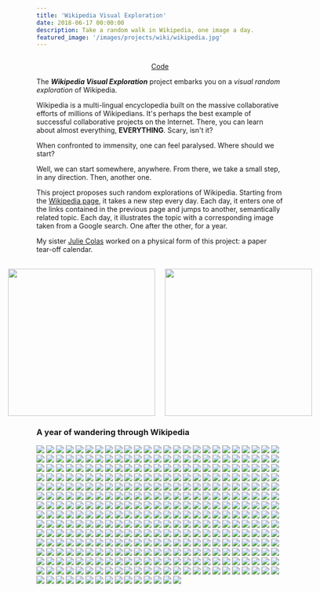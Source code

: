 ```yaml
---
title: 'Wikipedia Visual Exploration'
date: 2018-06-17 00:00:00
description: Take a random walk in Wikipedia, one image a day.
featured_image: '/images/projects/wiki/wikipedia.jpg'
---
```


<img class="image" src="/images/projects/wiki/wikipedia.jpg" alt=""/>
<p class="legend">
<i></i></p>

<center>
<a href="https://github.com/ccolas/wiki-calendar" class="btn">Code</a>
</center>

The _**Wikipedia Visual Exploration**_ project embarks you on a _visual random exploration_ of Wikipedia. 

Wikipedia is a multi-lingual encyclopedia built on the massive collaborative efforts of millions of Wikipedians. It's perhaps the best example of successful collaborative 
projects on the Internet. There, you can learn about almost everything, **EVERYTHING**. Scary, isn't it?

When confronted to immensity, one can feel paralysed. Where should we start?

Well, we can start somewhere, anywhere. From there, we take a small step, in any direction. Then, another one. 

This project proposes such random explorations of Wikipedia. Starting from the [Wikipedia page](https://en.wikipedia.org/wiki/Wikipedia), it takes a new step every 
day. Each day, it enters one of the links contained in the previous page and jumps to another, semantically related topic. Each day, it illustrates the topic with a 
corresponding image taken from a Google search. One after the other, for a year.

My sister <a href="https://julieecolas.com/">Julie Colas</a> worked on a physical form of this project: a paper tear-off calendar.

<br>

<div style="display: flex; justify-content: center; align-items: center; gap: 20px; margin-bottom: 1em;">
  <img class="image" src="/images/projects/wiki/P1060463.JPG" style="height: 300px; width: auto;"/>
  <img class="image" src="/images/projects/wiki/P1060465.JPG" style="height: 300px; width: auto;"/>
</div>

### A year of wandering through Wikipedia

<div class="gallery" data-columns="3">
	<img src="/images/projects/wiki/calendar/Day_0.jpg">
	<img src="/images/projects/wiki/calendar/Day_1.jpg">
	<img src="/images/projects/wiki/calendar/Day_2.jpg">
	<img src="/images/projects/wiki/calendar/Day_3.jpg">
	<img src="/images/projects/wiki/calendar/Day_4.jpg">
	<img src="/images/projects/wiki/calendar/Day_5.jpg">
	<img src="/images/projects/wiki/calendar/Day_6.jpg">
	<img src="/images/projects/wiki/calendar/Day_7.jpg">
	<img src="/images/projects/wiki/calendar/Day_8.jpg">
	<img src="/images/projects/wiki/calendar/Day_9.jpg">
	<img src="/images/projects/wiki/calendar/Day_10.jpg">
	<img src="/images/projects/wiki/calendar/Day_11.jpg">
	<img src="/images/projects/wiki/calendar/Day_12.jpg">
	<img src="/images/projects/wiki/calendar/Day_13.jpg">
	<img src="/images/projects/wiki/calendar/Day_14.jpg">
	<img src="/images/projects/wiki/calendar/Day_15.jpg">
	<img src="/images/projects/wiki/calendar/Day_16.jpg">
	<img src="/images/projects/wiki/calendar/Day_17.jpg">
	<img src="/images/projects/wiki/calendar/Day_18.jpg">
	<img src="/images/projects/wiki/calendar/Day_19.jpg">
	<img src="/images/projects/wiki/calendar/Day_20.jpg">
	<img src="/images/projects/wiki/calendar/Day_21.jpg">
	<img src="/images/projects/wiki/calendar/Day_22.jpg">
	<img src="/images/projects/wiki/calendar/Day_23.jpg">
	<img src="/images/projects/wiki/calendar/Day_24.jpg">
	<img src="/images/projects/wiki/calendar/Day_25.jpg">
	<img src="/images/projects/wiki/calendar/Day_26.jpg">
	<img src="/images/projects/wiki/calendar/Day_27.jpg">
	<img src="/images/projects/wiki/calendar/Day_28.jpg">
	<img src="/images/projects/wiki/calendar/Day_29.jpg">
	<img src="/images/projects/wiki/calendar/Day_30.jpg">
	<img src="/images/projects/wiki/calendar/Day_31.jpg">
	<img src="/images/projects/wiki/calendar/Day_32.jpg">
	<img src="/images/projects/wiki/calendar/Day_33.jpg">
	<img src="/images/projects/wiki/calendar/Day_34.jpg">
	<img src="/images/projects/wiki/calendar/Day_35.jpg">
	<img src="/images/projects/wiki/calendar/Day_36.jpg">
	<img src="/images/projects/wiki/calendar/Day_37.jpg">
	<img src="/images/projects/wiki/calendar/Day_38.jpg">
	<img src="/images/projects/wiki/calendar/Day_39.jpg">
	<img src="/images/projects/wiki/calendar/Day_40.jpg">
	<img src="/images/projects/wiki/calendar/Day_41.jpg">
	<img src="/images/projects/wiki/calendar/Day_42.jpg">
	<img src="/images/projects/wiki/calendar/Day_43.jpg">
	<img src="/images/projects/wiki/calendar/Day_44.jpg">
	<img src="/images/projects/wiki/calendar/Day_45.jpg">
	<img src="/images/projects/wiki/calendar/Day_46.jpg">
	<img src="/images/projects/wiki/calendar/Day_47.jpg">
	<img src="/images/projects/wiki/calendar/Day_48.jpg">
	<img src="/images/projects/wiki/calendar/Day_49.jpg">
	<img src="/images/projects/wiki/calendar/Day_50.jpg">
	<img src="/images/projects/wiki/calendar/Day_51.jpg">
	<img src="/images/projects/wiki/calendar/Day_52.jpg">
	<img src="/images/projects/wiki/calendar/Day_53.jpg">
	<img src="/images/projects/wiki/calendar/Day_54.jpg">
	<img src="/images/projects/wiki/calendar/Day_55.jpg">
	<img src="/images/projects/wiki/calendar/Day_56.jpg">
	<img src="/images/projects/wiki/calendar/Day_57.jpg">
	<img src="/images/projects/wiki/calendar/Day_58.jpg">
	<img src="/images/projects/wiki/calendar/Day_59.jpg">
	<img src="/images/projects/wiki/calendar/Day_60.jpg">
	<img src="/images/projects/wiki/calendar/Day_61.jpg">
	<img src="/images/projects/wiki/calendar/Day_62.jpg">
	<img src="/images/projects/wiki/calendar/Day_63.jpg">
	<img src="/images/projects/wiki/calendar/Day_64.jpg">
	<img src="/images/projects/wiki/calendar/Day_65.jpg">
	<img src="/images/projects/wiki/calendar/Day_66.jpg">
	<img src="/images/projects/wiki/calendar/Day_67.jpg">
	<img src="/images/projects/wiki/calendar/Day_68.jpg">
	<img src="/images/projects/wiki/calendar/Day_69.jpg">
	<img src="/images/projects/wiki/calendar/Day_70.jpg">
	<img src="/images/projects/wiki/calendar/Day_71.jpg">
	<img src="/images/projects/wiki/calendar/Day_72.jpg">
	<img src="/images/projects/wiki/calendar/Day_73.jpg">
	<img src="/images/projects/wiki/calendar/Day_74.jpg">
	<img src="/images/projects/wiki/calendar/Day_75.jpg">
	<img src="/images/projects/wiki/calendar/Day_76.jpg">
	<img src="/images/projects/wiki/calendar/Day_77.jpg">
	<img src="/images/projects/wiki/calendar/Day_78.jpg">
	<img src="/images/projects/wiki/calendar/Day_79.jpg">
	<img src="/images/projects/wiki/calendar/Day_80.jpg">
	<img src="/images/projects/wiki/calendar/Day_81.jpg">
	<img src="/images/projects/wiki/calendar/Day_82.jpg">
	<img src="/images/projects/wiki/calendar/Day_83.jpg">
	<img src="/images/projects/wiki/calendar/Day_84.jpg">
	<img src="/images/projects/wiki/calendar/Day_85.jpg">
	<img src="/images/projects/wiki/calendar/Day_86.jpg">
	<img src="/images/projects/wiki/calendar/Day_87.jpg">
	<img src="/images/projects/wiki/calendar/Day_88.jpg">
	<img src="/images/projects/wiki/calendar/Day_89.jpg">
	<img src="/images/projects/wiki/calendar/Day_90.jpg">
	<img src="/images/projects/wiki/calendar/Day_91.jpg">
	<img src="/images/projects/wiki/calendar/Day_92.jpg">
	<img src="/images/projects/wiki/calendar/Day_93.jpg">
	<img src="/images/projects/wiki/calendar/Day_94.jpg">
	<img src="/images/projects/wiki/calendar/Day_95.jpg">
	<img src="/images/projects/wiki/calendar/Day_96.jpg">
	<img src="/images/projects/wiki/calendar/Day_97.jpg">
	<img src="/images/projects/wiki/calendar/Day_98.jpg">
	<img src="/images/projects/wiki/calendar/Day_99.jpg">
	<img src="/images/projects/wiki/calendar/Day_100.jpg">
	<img src="/images/projects/wiki/calendar/Day_101.jpg">
	<img src="/images/projects/wiki/calendar/Day_102.jpg">
	<img src="/images/projects/wiki/calendar/Day_103.jpg">
	<img src="/images/projects/wiki/calendar/Day_104.jpg">
	<img src="/images/projects/wiki/calendar/Day_105.jpg">
	<img src="/images/projects/wiki/calendar/Day_106.jpg">
	<img src="/images/projects/wiki/calendar/Day_107.jpg">
	<img src="/images/projects/wiki/calendar/Day_108.jpg">
	<img src="/images/projects/wiki/calendar/Day_109.jpg">
	<img src="/images/projects/wiki/calendar/Day_110.jpg">
	<img src="/images/projects/wiki/calendar/Day_111.jpg">
	<img src="/images/projects/wiki/calendar/Day_112.jpg">
	<img src="/images/projects/wiki/calendar/Day_113.jpg">
	<img src="/images/projects/wiki/calendar/Day_114.jpg">
	<img src="/images/projects/wiki/calendar/Day_115.jpg">
	<img src="/images/projects/wiki/calendar/Day_116.jpg">
	<img src="/images/projects/wiki/calendar/Day_117.jpg">
	<img src="/images/projects/wiki/calendar/Day_118.jpg">
	<img src="/images/projects/wiki/calendar/Day_119.jpg">
	<img src="/images/projects/wiki/calendar/Day_120.jpg">
	<img src="/images/projects/wiki/calendar/Day_121.jpg">
	<img src="/images/projects/wiki/calendar/Day_122.jpg">
	<img src="/images/projects/wiki/calendar/Day_123.jpg">
	<img src="/images/projects/wiki/calendar/Day_124.jpg">
	<img src="/images/projects/wiki/calendar/Day_125.jpg">
	<img src="/images/projects/wiki/calendar/Day_126.jpg">
	<img src="/images/projects/wiki/calendar/Day_127.jpg">
	<img src="/images/projects/wiki/calendar/Day_128.jpg">
	<img src="/images/projects/wiki/calendar/Day_129.jpg">
	<img src="/images/projects/wiki/calendar/Day_130.jpg">
	<img src="/images/projects/wiki/calendar/Day_131.jpg">
	<img src="/images/projects/wiki/calendar/Day_132.jpg">
	<img src="/images/projects/wiki/calendar/Day_133.jpg">
	<img src="/images/projects/wiki/calendar/Day_134.jpg">
	<img src="/images/projects/wiki/calendar/Day_135.jpg">
	<img src="/images/projects/wiki/calendar/Day_136.jpg">
	<img src="/images/projects/wiki/calendar/Day_137.jpg">
	<img src="/images/projects/wiki/calendar/Day_138.jpg">
	<img src="/images/projects/wiki/calendar/Day_139.jpg">
	<img src="/images/projects/wiki/calendar/Day_140.jpg">
	<img src="/images/projects/wiki/calendar/Day_141.jpg">
	<img src="/images/projects/wiki/calendar/Day_142.jpg">
	<img src="/images/projects/wiki/calendar/Day_143.jpg">
	<img src="/images/projects/wiki/calendar/Day_144.jpg">
	<img src="/images/projects/wiki/calendar/Day_145.jpg">
	<img src="/images/projects/wiki/calendar/Day_146.jpg">
	<img src="/images/projects/wiki/calendar/Day_147.jpg">
	<img src="/images/projects/wiki/calendar/Day_148.jpg">
	<img src="/images/projects/wiki/calendar/Day_149.jpg">
	<img src="/images/projects/wiki/calendar/Day_150.jpg">
	<img src="/images/projects/wiki/calendar/Day_151.jpg">
	<img src="/images/projects/wiki/calendar/Day_152.jpg">
	<img src="/images/projects/wiki/calendar/Day_153.jpg">
	<img src="/images/projects/wiki/calendar/Day_154.jpg">
	<img src="/images/projects/wiki/calendar/Day_155.jpg">
	<img src="/images/projects/wiki/calendar/Day_156.jpg">
	<img src="/images/projects/wiki/calendar/Day_157.jpg">
	<img src="/images/projects/wiki/calendar/Day_158.jpg">
	<img src="/images/projects/wiki/calendar/Day_159.jpg">
	<img src="/images/projects/wiki/calendar/Day_160.jpg">
	<img src="/images/projects/wiki/calendar/Day_161.jpg">
	<img src="/images/projects/wiki/calendar/Day_162.jpg">
	<img src="/images/projects/wiki/calendar/Day_163.jpg">
	<img src="/images/projects/wiki/calendar/Day_164.jpg">
	<img src="/images/projects/wiki/calendar/Day_165.jpg">
	<img src="/images/projects/wiki/calendar/Day_166.jpg">
	<img src="/images/projects/wiki/calendar/Day_167.jpg">
	<img src="/images/projects/wiki/calendar/Day_168.jpg">
	<img src="/images/projects/wiki/calendar/Day_169.jpg">
	<img src="/images/projects/wiki/calendar/Day_170.jpg">
	<img src="/images/projects/wiki/calendar/Day_171.jpg">
	<img src="/images/projects/wiki/calendar/Day_172.jpg">
	<img src="/images/projects/wiki/calendar/Day_173.jpg">
	<img src="/images/projects/wiki/calendar/Day_174.jpg">
	<img src="/images/projects/wiki/calendar/Day_175.jpg">
	<img src="/images/projects/wiki/calendar/Day_176.jpg">
	<img src="/images/projects/wiki/calendar/Day_177.jpg">
	<img src="/images/projects/wiki/calendar/Day_178.jpg">
	<img src="/images/projects/wiki/calendar/Day_179.jpg">
	<img src="/images/projects/wiki/calendar/Day_180.jpg">
	<img src="/images/projects/wiki/calendar/Day_181.jpg">
	<img src="/images/projects/wiki/calendar/Day_182.jpg">
	<img src="/images/projects/wiki/calendar/Day_183.jpg">
	<img src="/images/projects/wiki/calendar/Day_184.jpg">
	<img src="/images/projects/wiki/calendar/Day_185.jpg">
	<img src="/images/projects/wiki/calendar/Day_186.jpg">
	<img src="/images/projects/wiki/calendar/Day_187.jpg">
	<img src="/images/projects/wiki/calendar/Day_188.jpg">
	<img src="/images/projects/wiki/calendar/Day_189.jpg">
	<img src="/images/projects/wiki/calendar/Day_190.jpg">
	<img src="/images/projects/wiki/calendar/Day_191.jpg">
	<img src="/images/projects/wiki/calendar/Day_192.jpg">
	<img src="/images/projects/wiki/calendar/Day_193.jpg">
	<img src="/images/projects/wiki/calendar/Day_194.jpg">
	<img src="/images/projects/wiki/calendar/Day_195.jpg">
	<img src="/images/projects/wiki/calendar/Day_196.jpg">
	<img src="/images/projects/wiki/calendar/Day_197.jpg">
	<img src="/images/projects/wiki/calendar/Day_198.jpg">
	<img src="/images/projects/wiki/calendar/Day_199.jpg">
	<img src="/images/projects/wiki/calendar/Day_200.jpg">
	<img src="/images/projects/wiki/calendar/Day_201.jpg">
	<img src="/images/projects/wiki/calendar/Day_202.jpg">
	<img src="/images/projects/wiki/calendar/Day_203.jpg">
	<img src="/images/projects/wiki/calendar/Day_204.jpg">
	<img src="/images/projects/wiki/calendar/Day_205.jpg">
	<img src="/images/projects/wiki/calendar/Day_206.jpg">
	<img src="/images/projects/wiki/calendar/Day_207.jpg">
	<img src="/images/projects/wiki/calendar/Day_208.jpg">
	<img src="/images/projects/wiki/calendar/Day_209.jpg">
	<img src="/images/projects/wiki/calendar/Day_210.jpg">
	<img src="/images/projects/wiki/calendar/Day_211.jpg">
	<img src="/images/projects/wiki/calendar/Day_212.jpg">
	<img src="/images/projects/wiki/calendar/Day_213.jpg">
	<img src="/images/projects/wiki/calendar/Day_214.jpg">
	<img src="/images/projects/wiki/calendar/Day_215.jpg">
	<img src="/images/projects/wiki/calendar/Day_216.jpg">
	<img src="/images/projects/wiki/calendar/Day_217.jpg">
	<img src="/images/projects/wiki/calendar/Day_218.jpg">
	<img src="/images/projects/wiki/calendar/Day_219.jpg">
	<img src="/images/projects/wiki/calendar/Day_220.jpg">
	<img src="/images/projects/wiki/calendar/Day_221.jpg">
	<img src="/images/projects/wiki/calendar/Day_222.jpg">
	<img src="/images/projects/wiki/calendar/Day_223.jpg">
	<img src="/images/projects/wiki/calendar/Day_224.jpg">
	<img src="/images/projects/wiki/calendar/Day_225.jpg">
	<img src="/images/projects/wiki/calendar/Day_226.jpg">
	<img src="/images/projects/wiki/calendar/Day_227.jpg">
	<img src="/images/projects/wiki/calendar/Day_228.jpg">
	<img src="/images/projects/wiki/calendar/Day_229.jpg">
	<img src="/images/projects/wiki/calendar/Day_230.jpg">
	<img src="/images/projects/wiki/calendar/Day_231.jpg">
	<img src="/images/projects/wiki/calendar/Day_232.jpg">
	<img src="/images/projects/wiki/calendar/Day_233.jpg">
	<img src="/images/projects/wiki/calendar/Day_234.jpg">
	<img src="/images/projects/wiki/calendar/Day_235.jpg">
	<img src="/images/projects/wiki/calendar/Day_236.jpg">
	<img src="/images/projects/wiki/calendar/Day_237.jpg">
	<img src="/images/projects/wiki/calendar/Day_238.jpg">
	<img src="/images/projects/wiki/calendar/Day_239.jpg">
	<img src="/images/projects/wiki/calendar/Day_240.jpg">
	<img src="/images/projects/wiki/calendar/Day_241.jpg">
	<img src="/images/projects/wiki/calendar/Day_242.jpg">
	<img src="/images/projects/wiki/calendar/Day_243.jpg">
	<img src="/images/projects/wiki/calendar/Day_244.jpg">
	<img src="/images/projects/wiki/calendar/Day_245.jpg">
	<img src="/images/projects/wiki/calendar/Day_246.jpg">
	<img src="/images/projects/wiki/calendar/Day_247.jpg">
	<img src="/images/projects/wiki/calendar/Day_248.jpg">
	<img src="/images/projects/wiki/calendar/Day_249.jpg">
	<img src="/images/projects/wiki/calendar/Day_250.jpg">
	<img src="/images/projects/wiki/calendar/Day_251.jpg">
	<img src="/images/projects/wiki/calendar/Day_252.jpg">
	<img src="/images/projects/wiki/calendar/Day_253.jpg">
	<img src="/images/projects/wiki/calendar/Day_254.jpg">
	<img src="/images/projects/wiki/calendar/Day_255.jpg">
	<img src="/images/projects/wiki/calendar/Day_256.jpg">
	<img src="/images/projects/wiki/calendar/Day_257.jpg">
	<img src="/images/projects/wiki/calendar/Day_258.jpg">
	<img src="/images/projects/wiki/calendar/Day_259.jpg">
	<img src="/images/projects/wiki/calendar/Day_260.jpg">
	<img src="/images/projects/wiki/calendar/Day_261.jpg">
	<img src="/images/projects/wiki/calendar/Day_262.jpg">
	<img src="/images/projects/wiki/calendar/Day_263.jpg">
	<img src="/images/projects/wiki/calendar/Day_264.jpg">
	<img src="/images/projects/wiki/calendar/Day_265.jpg">
	<img src="/images/projects/wiki/calendar/Day_266.jpg">
	<img src="/images/projects/wiki/calendar/Day_267.jpg">
	<img src="/images/projects/wiki/calendar/Day_268.jpg">
	<img src="/images/projects/wiki/calendar/Day_269.jpg">
	<img src="/images/projects/wiki/calendar/Day_270.jpg">
	<img src="/images/projects/wiki/calendar/Day_271.jpg">
	<img src="/images/projects/wiki/calendar/Day_272.jpg">
	<img src="/images/projects/wiki/calendar/Day_273.jpg">
	<img src="/images/projects/wiki/calendar/Day_274.jpg">
	<img src="/images/projects/wiki/calendar/Day_275.jpg">
	<img src="/images/projects/wiki/calendar/Day_276.jpg">
	<img src="/images/projects/wiki/calendar/Day_277.jpg">
	<img src="/images/projects/wiki/calendar/Day_278.jpg">
	<img src="/images/projects/wiki/calendar/Day_279.jpg">
	<img src="/images/projects/wiki/calendar/Day_280.jpg">
	<img src="/images/projects/wiki/calendar/Day_281.jpg">
	<img src="/images/projects/wiki/calendar/Day_282.jpg">
	<img src="/images/projects/wiki/calendar/Day_283.jpg">
	<img src="/images/projects/wiki/calendar/Day_284.jpg">
	<img src="/images/projects/wiki/calendar/Day_285.jpg">
	<img src="/images/projects/wiki/calendar/Day_286.jpg">
	<img src="/images/projects/wiki/calendar/Day_287.jpg">
	<img src="/images/projects/wiki/calendar/Day_288.jpg">
	<img src="/images/projects/wiki/calendar/Day_289.jpg">
	<img src="/images/projects/wiki/calendar/Day_290.jpg">
	<img src="/images/projects/wiki/calendar/Day_291.jpg">
	<img src="/images/projects/wiki/calendar/Day_292.jpg">
	<img src="/images/projects/wiki/calendar/Day_293.jpg">
	<img src="/images/projects/wiki/calendar/Day_294.jpg">
	<img src="/images/projects/wiki/calendar/Day_295.jpg">
	<img src="/images/projects/wiki/calendar/Day_296.jpg">
	<img src="/images/projects/wiki/calendar/Day_297.jpg">
	<img src="/images/projects/wiki/calendar/Day_298.jpg">
	<img src="/images/projects/wiki/calendar/Day_299.jpg">
	<img src="/images/projects/wiki/calendar/Day_300.jpg">
	<img src="/images/projects/wiki/calendar/Day_301.jpg">
	<img src="/images/projects/wiki/calendar/Day_302.jpg">
	<img src="/images/projects/wiki/calendar/Day_303.jpg">
	<img src="/images/projects/wiki/calendar/Day_304.jpg">
	<img src="/images/projects/wiki/calendar/Day_305.jpg">
	<img src="/images/projects/wiki/calendar/Day_306.jpg">
	<img src="/images/projects/wiki/calendar/Day_307.jpg">
	<img src="/images/projects/wiki/calendar/Day_308.jpg">
	<img src="/images/projects/wiki/calendar/Day_309.jpg">
	<img src="/images/projects/wiki/calendar/Day_310.jpg">
	<img src="/images/projects/wiki/calendar/Day_311.jpg">
	<img src="/images/projects/wiki/calendar/Day_312.jpg">
	<img src="/images/projects/wiki/calendar/Day_313.jpg">
	<img src="/images/projects/wiki/calendar/Day_314.jpg">
	<img src="/images/projects/wiki/calendar/Day_315.jpg">
	<img src="/images/projects/wiki/calendar/Day_316.jpg">
	<img src="/images/projects/wiki/calendar/Day_317.jpg">
	<img src="/images/projects/wiki/calendar/Day_318.jpg">
	<img src="/images/projects/wiki/calendar/Day_319.jpg">
	<img src="/images/projects/wiki/calendar/Day_320.jpg">
	<img src="/images/projects/wiki/calendar/Day_321.jpg">
	<img src="/images/projects/wiki/calendar/Day_322.jpg">
	<img src="/images/projects/wiki/calendar/Day_323.jpg">
	<img src="/images/projects/wiki/calendar/Day_324.jpg">
	<img src="/images/projects/wiki/calendar/Day_325.jpg">
	<img src="/images/projects/wiki/calendar/Day_326.jpg">
	<img src="/images/projects/wiki/calendar/Day_327.jpg">
	<img src="/images/projects/wiki/calendar/Day_328.jpg">
	<img src="/images/projects/wiki/calendar/Day_329.jpg">
	<img src="/images/projects/wiki/calendar/Day_330.jpg">
	<img src="/images/projects/wiki/calendar/Day_331.jpg">
	<img src="/images/projects/wiki/calendar/Day_332.jpg">
	<img src="/images/projects/wiki/calendar/Day_333.jpg">
	<img src="/images/projects/wiki/calendar/Day_334.jpg">
	<img src="/images/projects/wiki/calendar/Day_335.jpg">
	<img src="/images/projects/wiki/calendar/Day_336.jpg">
	<img src="/images/projects/wiki/calendar/Day_337.jpg">
	<img src="/images/projects/wiki/calendar/Day_338.jpg">
	<img src="/images/projects/wiki/calendar/Day_339.jpg">
	<img src="/images/projects/wiki/calendar/Day_340.jpg">
	<img src="/images/projects/wiki/calendar/Day_341.jpg">
	<img src="/images/projects/wiki/calendar/Day_342.jpg">
	<img src="/images/projects/wiki/calendar/Day_343.jpg">
	<img src="/images/projects/wiki/calendar/Day_344.jpg">
	<img src="/images/projects/wiki/calendar/Day_345.jpg">
	<img src="/images/projects/wiki/calendar/Day_346.jpg">
	<img src="/images/projects/wiki/calendar/Day_347.jpg">
	<img src="/images/projects/wiki/calendar/Day_348.jpg">
	<img src="/images/projects/wiki/calendar/Day_349.jpg">
	<img src="/images/projects/wiki/calendar/Day_350.jpg">
	<img src="/images/projects/wiki/calendar/Day_351.jpg">
	<img src="/images/projects/wiki/calendar/Day_352.jpg">
	<img src="/images/projects/wiki/calendar/Day_353.jpg">
	<img src="/images/projects/wiki/calendar/Day_354.jpg">
	<img src="/images/projects/wiki/calendar/Day_355.jpg">
	<img src="/images/projects/wiki/calendar/Day_356.jpg">
	<img src="/images/projects/wiki/calendar/Day_357.jpg">
	<img src="/images/projects/wiki/calendar/Day_358.jpg">
	<img src="/images/projects/wiki/calendar/Day_359.jpg">
	<img src="/images/projects/wiki/calendar/Day_360.jpg">
	<img src="/images/projects/wiki/calendar/Day_361.jpg">
	<img src="/images/projects/wiki/calendar/Day_362.jpg">
	<img src="/images/projects/wiki/calendar/Day_363.jpg">
	<img src="/images/projects/wiki/calendar/Day_364.jpg">
</div>


